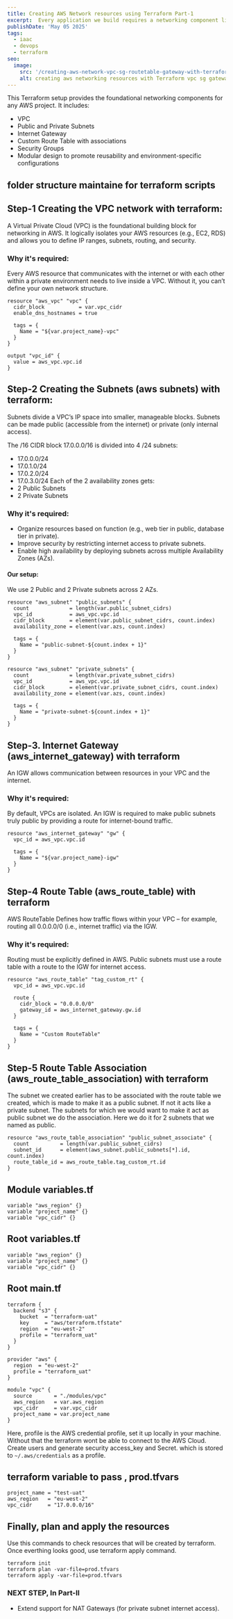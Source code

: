 ```yaml
---
title: Creating AWS Network resources using Terraform Part-1
excerpt:  Every application we build requires a networking component like VPC in AWS which is the foundation for every project. Here we will learn how to create those with Terraform.
publishDate: 'May 05 2025'
tags:
  - iaac
  - devops
  - terraform
seo:
  image:
    src: '/creating-aws-network-vpc-sg-routetable-gateway-with-terraform.png'
    alt: creating aws networking resources with Terraform vpc sg gateway routetable
---
```

This Terraform setup provides the foundational networking components for any AWS project. It includes:
- VPC
- Public and Private Subnets
- Internet Gateway
- Custom Route Table with associations
- Security Groups
- Modular design to promote reusability and environment-specific configurations

## folder structure maintaine for terraform scripts

## Step-1 Creating the VPC network with terraform:
A Virtual Private Cloud (VPC) is the foundational building block for networking in AWS. It logically isolates your AWS resources (e.g., EC2, RDS) and allows you to define IP ranges, subnets, routing, and security.

### Why it's required:
Every AWS resource that communicates with the internet or with each other within a private environment needs to live inside a VPC. Without it, you can’t define your own network structure.

```
resource "aws_vpc" "vpc" {
  cidr_block           = var.vpc_cidr
  enable_dns_hostnames = true

  tags = {
    Name = "${var.project_name}-vpc"
  }
}

output "vpc_id" {
  value = aws_vpc.vpc.id
}
```

## Step-2 Creating the Subnets (aws subnets) with terraform:
Subnets divide a VPC’s IP space into smaller, manageable blocks. Subnets can be made public (accessible from the internet) or private (only internal access).

The /16 CIDR block 17.0.0.0/16 is divided into 4 /24 subnets:
- 17.0.0.0/24
- 17.0.1.0/24
- 17.0.2.0/24
- 17.0.3.0/24
Each of the 2 availability zones gets:
- 2 Public Subnets
- 2 Private Subnets

### Why it's required:
- Organize resources based on function (e.g., web tier in public, database tier in private).
- Improve security by restricting internet access to private subnets.
- Enable high availability by deploying subnets across multiple Availability Zones (AZs).

#### Our setup:
We use 2 Public and 2 Private subnets across 2 AZs.

```
resource "aws_subnet" "public_subnets" {
  count             = length(var.public_subnet_cidrs)
  vpc_id            = aws_vpc.vpc.id
  cidr_block        = element(var.public_subnet_cidrs, count.index)
  availability_zone = element(var.azs, count.index)

  tags = {
    Name = "public-subnet-${count.index + 1}"
  }
}

resource "aws_subnet" "private_subnets" {
  count             = length(var.private_subnet_cidrs)
  vpc_id            = aws_vpc.vpc.id
  cidr_block        = element(var.private_subnet_cidrs, count.index)
  availability_zone = element(var.azs, count.index)

  tags = {
    Name = "private-subnet-${count.index + 1}"
  }
}
```



## Step-3. Internet Gateway (aws_internet_gateway) with terraform
An IGW allows communication between resources in your VPC and the internet.

### Why it's required:
By default, VPCs are isolated. An IGW is required to make public subnets truly public by providing a route for internet-bound traffic.

```
resource "aws_internet_gateway" "gw" {
  vpc_id = aws_vpc.vpc.id

  tags = {
    Name = "${var.project_name}-igw"
  }
}

```
## Step-4 Route Table (aws_route_table) with terraform

AWS RouteTable Defines how traffic flows within your VPC – for example, routing all 0.0.0.0/0 (i.e., internet traffic) via the IGW.

### Why it's required:
Routing must be explicitly defined in AWS. Public subnets must use a route table with a route to the IGW for internet access.

```
resource "aws_route_table" "tag_custom_rt" {
  vpc_id = aws_vpc.vpc.id

  route {
    cidr_block = "0.0.0.0/0"
    gateway_id = aws_internet_gateway.gw.id
  }

  tags = {
    Name = "Custom RouteTable"
  }
}
```
## Step-5 Route Table Association (aws_route_table_association) with terraform
The subnet we created earlier has to be associated with the route table we created, which is made to make it as a public subnet. If not it acts like a private subnet.
The subnets for which we would want to make it act as public subnet we do the association. Here we do it for 2 subnets that we named as public.

```
resource "aws_route_table_association" "public_subnet_associate" {
  count          = length(var.public_subnet_cidrs)
  subnet_id      = element(aws_subnet.public_subnets[*].id, count.index)
  route_table_id = aws_route_table.tag_custom_rt.id
}
```

## Module variables.tf 
```
variable "aws_region" {}
variable "project_name" {}
variable "vpc_cidr" {}
```
## Root variables.tf
```
variable "aws_region" {}
variable "project_name" {}
variable "vpc_cidr" {}
```
## Root main.tf
```
terraform {
  backend "s3" {
    bucket  = "terraform-uat"
    key     = "aws/terraform.tfstate"
    region  = "eu-west-2"
    profile = "terraform_uat"
  }
}

provider "aws" {
  region  = "eu-west-2"
  profile = "terraform_uat"
}

module "vpc" {
  source       = "./modules/vpc"
  aws_region   = var.aws_region
  vpc_cidr     = var.vpc_cidr
  project_name = var.project_name
}
```

Here, profile is the AWS credential profile, set it up locally in your machine. Without that the terraform wont be able to connect to the AWS Cloud. 
Create users and generate security access_key and Secret. which is stored to `~/.aws/credentials` as a profile. 

## terraform variable to pass , prod.tfvars
```
project_name = "test-uat"
aws_region   = "eu-west-2"
vpc_cidr     = "17.0.0.0/16"
```

## Finally, plan and apply the resources

Use this commands to check resources that will be created by terraform. Once everthing looks good, use terraform apply command.

```
terraform init
terraform plan -var-file=prod.tfvars
terraform apply -var-file=prod.tfvars
```

### NEXT STEP, In Part-II 
- Extend support for NAT Gateways (for private subnet internet access).


